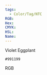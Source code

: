 ```yaml
---
tags:
  - Color/Tag/NTC
RGB:
Hex:
CMYK:
HSL:
Name:
---
```

Violet Eggplant
```palette
#991199
```
RGB
